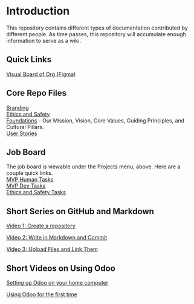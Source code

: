 # Introduction

This repository contains different types of documentation contributed by different people. As time passes, this repository will accumulate enough information to serve as a wiki.


## Quick Links

[Visual Board of Org (Figma)](https://www.figma.com/file/FxJXZSY8Xor4i92c6a09wH/PalCollective-overview-diagram?type=whiteboard&node-id=0-1&t=w0xtcaMb4bVqCTeT-0)   

## Core Repo Files
[Branding](BRANDING.md)  
[Ethics and Safety](ETHICS_SAFETY.md)     
[Foundations](FOUNDATIONS.md) - Our Mission, Vision, Core Values, Guiding Principles, and Cultural Pillars.  
[User Stories](USER_STORIES.md)  


## Job Board
The job board is viewable under the Projects menu, above. Here are a couple quick links.  
[MVP Human Tasks](https://github.com/orgs/PalCollective/projects/3)  
[MVP Dev Tasks](https://github.com/orgs/PalCollective/projects/2)  
[Ethics and Safety Tasks](https://github.com/orgs/PalCollective/projects/4)

## Short Series on GitHub and Markdown  
[Video 1: Create a repository](https://www.loom.com/share/7c7277cef8d74082931dd7d816452f3f?sid=ffa77fba-f4c7-443b-a3d0-b517f27f50d3)  

[Video 2: Write in Markdown and Commit](https://www.loom.com/share/2fe5ea5e0dc941ee9e442c17ff3cd81b?sid=30595de6-0a46-4b80-a4b0-9b9eb70dd2e0)  

[Video 3: Upload Files and Link Them](https://www.loom.com/share/376b4e49a9f448528d355654e2797d2e?sid=205d1cfe-9d81-41dd-9d78-9a439a9aa63d)  

## Short Videos on Using Odoo
[Setting up Odoo on your home computer](https://github.com/orgs/PalCollective/projects/5)  

[Using Odoo for the first time](https://www.loom.com/share/f1c49cb629dd4478ab56aedfba9511b7?sid=2d824815-9476-4287-8220-76872afb5421)  
